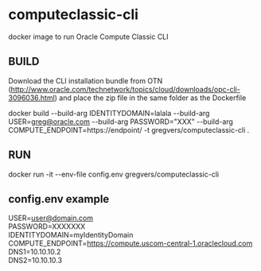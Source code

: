 # computeclassic-cli
docker image to run Oracle Compute Classic CLI

## BUILD
Download the CLI installation bundle from OTN (http://www.oracle.com/technetwork/topics/cloud/downloads/opc-cli-3096036.html) and place the zip file in the same folder as the Dockerfile

docker build --build-arg IDENTITYDOMAIN=lalala --build-arg USER=greg@oracle.com --build-arg PASSWORD="XXX" --build-arg COMPUTE_ENDPOINT=https://endpoint/ -t gregvers/computeclassic-cli .

## RUN
docker run -it --env-file config.env gregvers/computeclassic-cli

## config.env example
USER=user@domain.com  
PASSWORD=XXXXXXX  
IDENTITYDOMAIN=myIdentityDomain  
COMPUTE_ENDPOINT=https://compute.uscom-central-1.oraclecloud.com  
DNS1=10.10.10.2  
DNS2=10.10.10.3  

